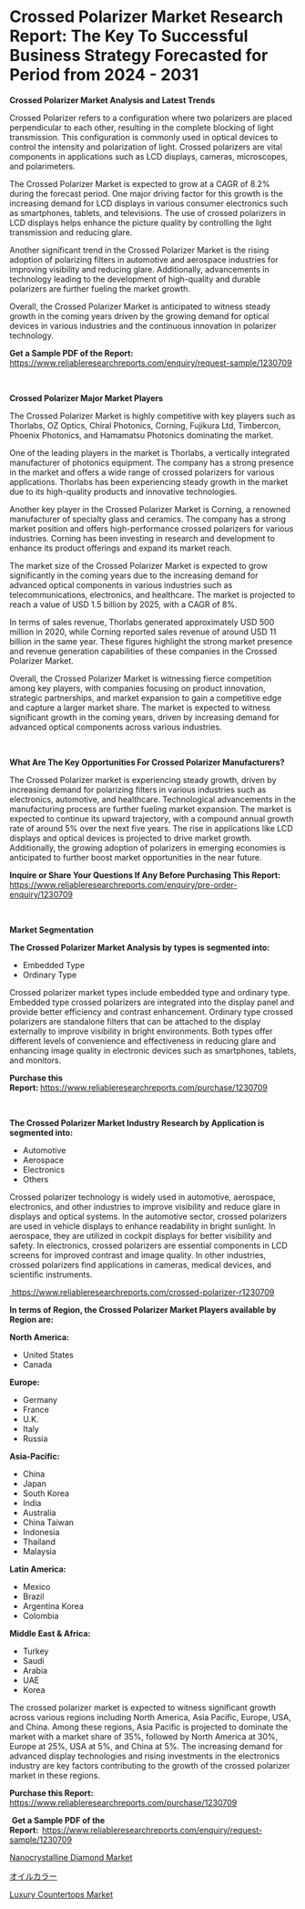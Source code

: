 <p><h1>Crossed Polarizer Market Research Report: The Key To Successful Business Strategy Forecasted for Period from 2024 - 2031</h1></p><p><strong>Crossed Polarizer Market Analysis and Latest Trends</strong></p>
<p><p>Crossed Polarizer refers to a configuration where two polarizers are placed perpendicular to each other, resulting in the complete blocking of light transmission. This configuration is commonly used in optical devices to control the intensity and polarization of light. Crossed polarizers are vital components in applications such as LCD displays, cameras, microscopes, and polarimeters.</p><p>The Crossed Polarizer Market is expected to grow at a CAGR of 8.2% during the forecast period. One major driving factor for this growth is the increasing demand for LCD displays in various consumer electronics such as smartphones, tablets, and televisions. The use of crossed polarizers in LCD displays helps enhance the picture quality by controlling the light transmission and reducing glare.</p><p>Another significant trend in the Crossed Polarizer Market is the rising adoption of polarizing filters in automotive and aerospace industries for improving visibility and reducing glare. Additionally, advancements in technology leading to the development of high-quality and durable polarizers are further fueling the market growth.</p><p>Overall, the Crossed Polarizer Market is anticipated to witness steady growth in the coming years driven by the growing demand for optical devices in various industries and the continuous innovation in polarizer technology.</p></p>
<p><strong>Get a Sample PDF of the Report:&nbsp;</strong> <a href="https://www.reliableresearchreports.com/enquiry/request-sample/1230709">https://www.reliableresearchreports.com/enquiry/request-sample/1230709</a></p>
<p>&nbsp;</p>
<p><strong>Crossed Polarizer Major Market Players</strong></p>
<p><p>The Crossed Polarizer Market is highly competitive with key players such as Thorlabs, OZ Optics, Chiral Photonics, Corning, Fujikura Ltd, Timbercon, Phoenix Photonics, and Hamamatsu Photonics dominating the market. </p><p>One of the leading players in the market is Thorlabs, a vertically integrated manufacturer of photonics equipment. The company has a strong presence in the market and offers a wide range of crossed polarizers for various applications. Thorlabs has been experiencing steady growth in the market due to its high-quality products and innovative technologies.</p><p>Another key player in the Crossed Polarizer Market is Corning, a renowned manufacturer of specialty glass and ceramics. The company has a strong market position and offers high-performance crossed polarizers for various industries. Corning has been investing in research and development to enhance its product offerings and expand its market reach. </p><p>The market size of the Crossed Polarizer Market is expected to grow significantly in the coming years due to the increasing demand for advanced optical components in various industries such as telecommunications, electronics, and healthcare. The market is projected to reach a value of USD 1.5 billion by 2025, with a CAGR of 8%.</p><p>In terms of sales revenue, Thorlabs generated approximately USD 500 million in 2020, while Corning reported sales revenue of around USD 11 billion in the same year. These figures highlight the strong market presence and revenue generation capabilities of these companies in the Crossed Polarizer Market. </p><p>Overall, the Crossed Polarizer Market is witnessing fierce competition among key players, with companies focusing on product innovation, strategic partnerships, and market expansion to gain a competitive edge and capture a larger market share. The market is expected to witness significant growth in the coming years, driven by increasing demand for advanced optical components across various industries.</p></p>
<p>&nbsp;</p>
<p><strong>What Are The Key Opportunities For Crossed Polarizer Manufacturers?</strong></p>
<p><p>The Crossed Polarizer market is experiencing steady growth, driven by increasing demand for polarizing filters in various industries such as electronics, automotive, and healthcare. Technological advancements in the manufacturing process are further fueling market expansion. The market is expected to continue its upward trajectory, with a compound annual growth rate of around 5% over the next five years. The rise in applications like LCD displays and optical devices is projected to drive market growth. Additionally, the growing adoption of polarizers in emerging economies is anticipated to further boost market opportunities in the near future.</p></p>
<p><strong>Inquire or Share Your Questions If Any Before Purchasing This Report:</strong> <a href="https://www.reliableresearchreports.com/enquiry/pre-order-enquiry/1230709">https://www.reliableresearchreports.com/enquiry/pre-order-enquiry/1230709</a></p>
<p>&nbsp;</p>
<p><strong>Market Segmentation</strong></p>
<p><strong>The Crossed Polarizer Market Analysis by types is segmented into:</strong></p>
<p><ul><li>Embedded Type</li><li>Ordinary Type</li></ul></p>
<p><p>Crossed polarizer market types include embedded type and ordinary type. Embedded type crossed polarizers are integrated into the display panel and provide better efficiency and contrast enhancement. Ordinary type crossed polarizers are standalone filters that can be attached to the display externally to improve visibility in bright environments. Both types offer different levels of convenience and effectiveness in reducing glare and enhancing image quality in electronic devices such as smartphones, tablets, and monitors.</p></p>
<p><strong>Purchase this Report:&nbsp;</strong><a href="https://www.reliableresearchreports.com/purchase/1230709">https://www.reliableresearchreports.com/purchase/1230709</a></p>
<p>&nbsp;</p>
<p><strong>The Crossed Polarizer Market Industry Research by Application is segmented into:</strong></p>
<p><ul><li>Automotive</li><li>Aerospace</li><li>Electronics</li><li>Others</li></ul></p>
<p><p>Crossed polarizer technology is widely used in automotive, aerospace, electronics, and other industries to improve visibility and reduce glare in displays and optical systems. In the automotive sector, crossed polarizers are used in vehicle displays to enhance readability in bright sunlight. In aerospace, they are utilized in cockpit displays for better visibility and safety. In electronics, crossed polarizers are essential components in LCD screens for improved contrast and image quality. In other industries, crossed polarizers find applications in cameras, medical devices, and scientific instruments.</p></p>
<p><a href="https://www.reliableresearchreports.com/crossed-polarizer-r1230709">&nbsp;https://www.reliableresearchreports.com/crossed-polarizer-r1230709</a></p>
<p><strong>In terms of Region, the Crossed Polarizer Market Players available by Region are:</strong></p>
<p>
    <p> <strong> North America: </strong>
        <ul>
            <li>United States</li>
            <li>Canada</li>
        </ul>
        </p> 
    <p> <strong> Europe: </strong>
        <ul>
            <li>Germany</li>
            <li>France</li>
            <li>U.K.</li>
            <li>Italy</li>
            <li>Russia</li>
        </ul>
        </p> 
    <p> <strong> Asia-Pacific: </strong>
        <ul>
            <li>China</li>
            <li>Japan</li>
            <li>South Korea</li>
            <li>India</li>
            <li>Australia</li>
            <li>China Taiwan</li>
            <li>Indonesia</li>
            <li>Thailand</li>
            <li>Malaysia</li>
        </ul>
        </p> 
    <p> <strong> Latin America: </strong>
        <ul>
            <li>Mexico</li>
            <li>Brazil</li>
            <li>Argentina Korea</li>
            <li>Colombia</li>
        </ul>
        </p> 
    <p> <strong> Middle East & Africa: </strong>
        <ul>
            <li>Turkey</li>
            <li>Saudi</li>
            <li>Arabia</li>
            <li>UAE</li>
            <li>Korea</li>
        </ul>
    </p>
    </p>
<p><p>The crossed polarizer market is expected to witness significant growth across various regions including North America, Asia Pacific, Europe, USA, and China. Among these regions, Asia Pacific is projected to dominate the market with a market share of 35%, followed by North America at 30%, Europe at 25%, USA at 5%, and China at 5%. The increasing demand for advanced display technologies and rising investments in the electronics industry are key factors contributing to the growth of the crossed polarizer market in these regions.</p></p>
<p><strong>Purchase this Report: </strong><a href="https://www.reliableresearchreports.com/purchase/1230709">https://www.reliableresearchreports.com/purchase/1230709</a></p>
<p>&nbsp;<strong>Get a Sample PDF of the Report:&nbsp;&nbsp;</strong><a href="https://www.reliableresearchreports.com/enquiry/request-sample/1230709">https://www.reliableresearchreports.com/enquiry/request-sample/1230709</a></p>
<p><strong></strong></p>
<p><p><a href="https://www.linkedin.com/pulse/nanocrystalline-diamond-market-insights-players-forecast-till-aa3jf?trackingId=eT13RYGEkm9vmY6edKVLxg%3D%3D">Nanocrystalline Diamond Market</a></p><p><a href="https://github.com/cnnriuez22368/Market-Research-Report-List-1/blob/main/645479330869.md">オイルカラー</a></p><p><a href="https://www.linkedin.com/pulse/luxury-countertops-market-analysis-examines-its-scope-growth-5yuwf?trackingId=o0jbYMz0nWBcJOOhmo0x%2FA%3D%3D">Luxury Countertops Market</a></p></p>